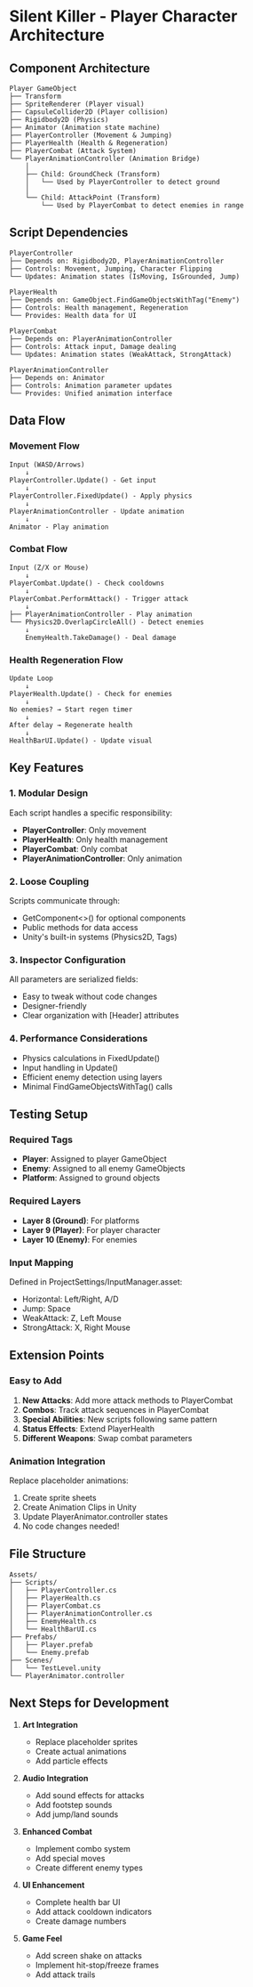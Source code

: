 # Silent Killer - Player Character Architecture

## Component Architecture

```
Player GameObject
├── Transform
├── SpriteRenderer (Player visual)
├── CapsuleCollider2D (Player collision)
├── Rigidbody2D (Physics)
├── Animator (Animation state machine)
├── PlayerController (Movement & Jumping)
├── PlayerHealth (Health & Regeneration)
├── PlayerCombat (Attack System)
└── PlayerAnimationController (Animation Bridge)
    │
    ├── Child: GroundCheck (Transform)
    │   └── Used by PlayerController to detect ground
    │
    └── Child: AttackPoint (Transform)
        └── Used by PlayerCombat to detect enemies in range
```

## Script Dependencies

```
PlayerController
├── Depends on: Rigidbody2D, PlayerAnimationController
├── Controls: Movement, Jumping, Character Flipping
└── Updates: Animation states (IsMoving, IsGrounded, Jump)

PlayerHealth
├── Depends on: GameObject.FindGameObjectsWithTag("Enemy")
├── Controls: Health management, Regeneration
└── Provides: Health data for UI

PlayerCombat
├── Depends on: PlayerAnimationController
├── Controls: Attack input, Damage dealing
└── Updates: Animation states (WeakAttack, StrongAttack)

PlayerAnimationController
├── Depends on: Animator
├── Controls: Animation parameter updates
└── Provides: Unified animation interface
```

## Data Flow

### Movement Flow
```
Input (WASD/Arrows)
    ↓
PlayerController.Update() - Get input
    ↓
PlayerController.FixedUpdate() - Apply physics
    ↓
PlayerAnimationController - Update animation
    ↓
Animator - Play animation
```

### Combat Flow
```
Input (Z/X or Mouse)
    ↓
PlayerCombat.Update() - Check cooldowns
    ↓
PlayerCombat.PerformAttack() - Trigger attack
    ↓
├── PlayerAnimationController - Play animation
└── Physics2D.OverlapCircleAll() - Detect enemies
    ↓
    EnemyHealth.TakeDamage() - Deal damage
```

### Health Regeneration Flow
```
Update Loop
    ↓
PlayerHealth.Update() - Check for enemies
    ↓
No enemies? → Start regen timer
    ↓
After delay → Regenerate health
    ↓
HealthBarUI.Update() - Update visual
```

## Key Features

### 1. Modular Design
Each script handles a specific responsibility:
- **PlayerController**: Only movement
- **PlayerHealth**: Only health management
- **PlayerCombat**: Only combat
- **PlayerAnimationController**: Only animation

### 2. Loose Coupling
Scripts communicate through:
- GetComponent<>() for optional components
- Public methods for data access
- Unity's built-in systems (Physics2D, Tags)

### 3. Inspector Configuration
All parameters are serialized fields:
- Easy to tweak without code changes
- Designer-friendly
- Clear organization with [Header] attributes

### 4. Performance Considerations
- Physics calculations in FixedUpdate()
- Input handling in Update()
- Efficient enemy detection using layers
- Minimal FindGameObjectsWithTag() calls

## Testing Setup

### Required Tags
- **Player**: Assigned to player GameObject
- **Enemy**: Assigned to all enemy GameObjects
- **Platform**: Assigned to ground objects

### Required Layers
- **Layer 8 (Ground)**: For platforms
- **Layer 9 (Player)**: For player character
- **Layer 10 (Enemy)**: For enemies

### Input Mapping
Defined in ProjectSettings/InputManager.asset:
- Horizontal: Left/Right, A/D
- Jump: Space
- WeakAttack: Z, Left Mouse
- StrongAttack: X, Right Mouse

## Extension Points

### Easy to Add
1. **New Attacks**: Add more attack methods to PlayerCombat
2. **Combos**: Track attack sequences in PlayerCombat
3. **Special Abilities**: New scripts following same pattern
4. **Status Effects**: Extend PlayerHealth
5. **Different Weapons**: Swap combat parameters

### Animation Integration
Replace placeholder animations:
1. Create sprite sheets
2. Create Animation Clips in Unity
3. Update PlayerAnimator.controller states
4. No code changes needed!

## File Structure

```
Assets/
├── Scripts/
│   ├── PlayerController.cs
│   ├── PlayerHealth.cs
│   ├── PlayerCombat.cs
│   ├── PlayerAnimationController.cs
│   ├── EnemyHealth.cs
│   └── HealthBarUI.cs
├── Prefabs/
│   ├── Player.prefab
│   └── Enemy.prefab
├── Scenes/
│   └── TestLevel.unity
└── PlayerAnimator.controller
```

## Next Steps for Development

1. **Art Integration**
   - Replace placeholder sprites
   - Create actual animations
   - Add particle effects

2. **Audio Integration**
   - Add sound effects for attacks
   - Add footstep sounds
   - Add jump/land sounds

3. **Enhanced Combat**
   - Implement combo system
   - Add special moves
   - Create different enemy types

4. **UI Enhancement**
   - Complete health bar UI
   - Add attack cooldown indicators
   - Create damage numbers

5. **Game Feel**
   - Add screen shake on attacks
   - Implement hit-stop/freeze frames
   - Add attack trails
